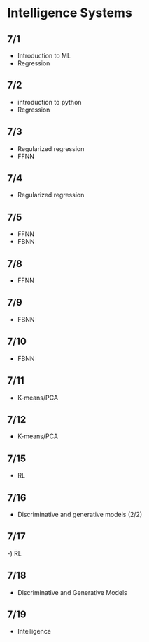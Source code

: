 # Intelligence Systems
## 7/1
- Introduction to ML
- Regression
## 7/2
- introduction to python
- Regression
## 7/3
- Regularized regression
- FFNN
## 7/4
- Regularized regression
## 7/5
- FFNN
- FBNN
## 7/8
- FFNN
## 7/9
- FBNN
## 7/10
- FBNN
## 7/11
- K-means/PCA
## 7/12
- K-means/PCA
## 7/15
- RL
## 7/16
- Discriminative and generative models (2/2) 
## 7/17
-) RL 
## 7/18
- Discriminative and Generative Models 
## 7/19
- Intelligence 
